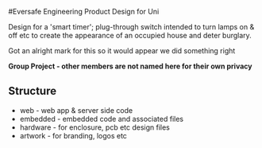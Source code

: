 #Eversafe
Engineering Product Design for Uni

Design for a 'smart timer'; plug-through switch intended to turn lamps on & off etc to create the appearance of an occupied house and deter burglary.

Got an alright mark for this so it would appear we did something right

**Group Project - other members are not named here for their own privacy**

## Structure
* web - web app & server side code
* embedded - embedded code and associated files
* hardware - for enclosure, pcb etc design files
* artwork - for branding, logos etc
